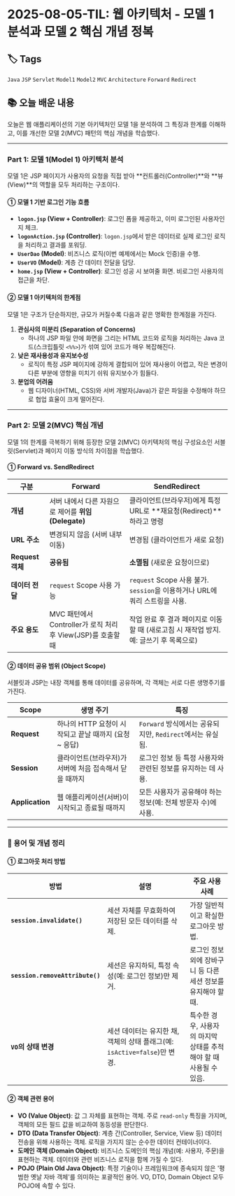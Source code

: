# 2025-08-05-TIL: 웹 아키텍처 - 모델 1 분석과 모델 2 핵심 개념 정복

## 🏷️ Tags

`Java` `JSP` `Servlet` `Model1` `Model2` `MVC` `Architecture` `Forward` `Redirect`

## 📚 오늘 배운 내용

오늘은 웹 애플리케이션의 기본 아키텍처인 모델 1을 분석하여 그 특징과 한계를 이해하고, 이를 개선한 모델 2(MVC) 패턴의 핵심 개념을 학습했다.

---

### Part 1: 모델 1(Model 1) 아키텍처 분석

모델 1은 JSP 페이지가 사용자의 요청을 직접 받아 **컨트롤러(Controller)**와 **뷰(View)**의 역할을 모두 처리하는 구조이다.

#### ① 모델 1 기반 로그인 기능 흐름

-   **`logon.jsp` (View + Controller)**: 로그인 폼을 제공하고, 이미 로그인된 사용자인지 체크.
-   **`logonAction.jsp` (Controller)**: `logon.jsp`에서 받은 데이터로 실제 로그인 로직을 처리하고 결과를 포워딩.
-   **`UserDao` (Model)**: 비즈니스 로직(이번 예제에서는 Mock 인증)을 수행.
-   **`UserVO` (Model)**: 계층 간 데이터 전달을 담당.
-   **`home.jsp` (View + Controller)**: 로그인 성공 시 보여줄 화면. 비로그인 사용자의 접근을 차단.

#### ② 모델 1 아키텍처의 한계점

모델 1은 구조가 단순하지만, 규모가 커질수록 다음과 같은 명확한 한계점을 가진다.

1.  **관심사의 미분리 (Separation of Concerns)**
    -   하나의 JSP 파일 안에 화면을 그리는 HTML 코드와 로직을 처리하는 Java 코드(스크립틀릿 `<%%>`)가 섞여 있어 코드가 매우 복잡해진다.
2.  **낮은 재사용성과 유지보수성**
    -   로직이 특정 JSP 페이지에 강하게 결합되어 있어 재사용이 어렵고, 작은 변경이 다른 부분에 영향을 미치기 쉬워 유지보수가 힘들다.
3.  **분업의 어려움**
    -   웹 디자이너(HTML, CSS)와 서버 개발자(Java)가 같은 파일을 수정해야 하므로 협업 효율이 크게 떨어진다.

---

### Part 2: 모델 2(MVC) 핵심 개념

모델 1의 한계를 극복하기 위해 등장한 모델 2(MVC) 아키텍처의 핵심 구성요소인 서블릿(Servlet)과 페이지 이동 방식의 차이점을 학습했다.

#### ① Forward vs. SendRedirect

| 구분             | **Forward** | **SendRedirect** |
| ---------------- | ---------------------------------------------------------------------------- | -------------------------------------------------------------------------------- |
| **개념** | 서버 내에서 다른 자원으로 제어를 **위임(Delegate)** | 클라이언트(브라우저)에게 특정 URL로 **재요청(Redirect)**하라고 명령                |
| **URL 주소** | 변경되지 않음 (서버 내부 이동)                                               | 변경됨 (클라이언트가 새로 요청)                                                  |
| **Request 객체** | **공유됨** | **소멸됨** (새로운 요청이므로)                                                   |
| **데이터 전달** | `request` Scope 사용 가능                                                    | `request` Scope 사용 불가. `session`을 이용하거나 URL에 쿼리 스트링을 사용.      |
| **주요 용도** | MVC 패턴에서 Controller가 로직 처리 후 View(JSP)를 호출할 때                   | 작업 완료 후 결과 페이지로 이동할 때 (새로고침 시 재작업 방지. 예: 글쓰기 후 목록으로) |

#### ② 데이터 공유 범위 (Object Scope)

서블릿과 JSP는 내장 객체를 통해 데이터를 공유하며, 각 객체는 서로 다른 생명주기를 가진다.

| Scope         | **생명 주기** | **특징** |
| ------------- | ------------------------------------------------------- | -------------------------------------------------------------- |
| **Request** | 하나의 HTTP 요청이 시작되고 끝날 때까지 (요청 ~ 응답)   | `Forward` 방식에서는 공유되지만, `Redirect`에서는 유실됨.        |
| **Session** | 클라이언트(브라우저)가 서버에 처음 접속해서 닫을 때까지 | 로그인 정보 등 특정 사용자와 관련된 정보를 유지하는 데 사용.     |
| **Application** | 웹 애플리케이션(서버)이 시작되고 종료될 때까지          | 모든 사용자가 공유해야 하는 정보(예: 전체 방문자 수)에 사용. |

---

### 🧐 용어 및 개념 정리

#### ① 로그아웃 처리 방법

| 방법                         | **설명** | **주요 사용 사례** |
| ---------------------------- | ---------------------------------------------------------------------------- | -------------------------------------------------------------------------- |
| **`session.invalidate()`** | 세션 자체를 무효화하여 저장된 모든 데이터를 삭제.                            | 가장 일반적이고 확실한 로그아웃 방법.                                      |
| **`session.removeAttribute()`** | 세션은 유지하되, 특정 속성(예: 로그인 정보)만 제거.                          | 로그인 정보 외에 장바구니 등 다른 세션 정보를 유지해야 할 때.                |
| **`VO`의 상태 변경** | 세션 데이터는 유지한 채, 객체의 상태 플래그(예: `isActive=false`)만 변경. | 특수한 경우, 사용자의 마지막 상태를 추적해야 할 때 사용될 수 있음.         |

#### ② 객체 관련 용어

-   **VO (Value Object)**: 값 그 자체를 표현하는 객체. 주로 `read-only` 특징을 가지며, 객체의 모든 필드 값을 비교하여 동등성을 판단한다.
-   **DTO (Data Transfer Object)**: 계층 간(Controller, Service, View 등) 데이터 전송을 위해 사용하는 객체. 로직을 가지지 않는 순수한 데이터 컨테이너이다.
-   **도메인 객체 (Domain Object)**: 비즈니스 도메인의 핵심 개념(예: 사용자, 주문)을 표현하는 객체. 데이터와 관련 비즈니스 로직을 함께 가질 수 있다.
-   **POJO (Plain Old Java Object)**: 특정 기술이나 프레임워크에 종속되지 않은 '평범한 옛날 자바 객체'를 의미하는 포괄적인 용어. VO, DTO, Domain Object 모두 POJO에 속할 수 있다.
